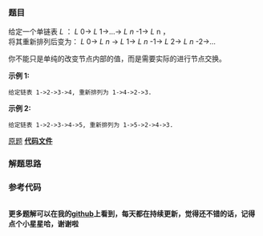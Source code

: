 ### 题目
给定一个单链表  _L_ ： _L_ 0-> _L_ 1->…-> _L_ _n_ -1-> _L_ n ，  
将其重新排列后变为： _L_ 0-> _L_ _n_ -> _L_ 1-> _L_ _n_ -1-> _L_ 2-> _L_ _n_ -2->…

你不能只是单纯的改变节点内部的值，而是需要实际的进行节点交换。

**示例  1:**

    
    
    给定链表 1->2->3->4, 重新排列为 1->4->2->3.

**示例 2:**

    
    
    给定链表 1->2->3->4->5, 重新排列为 1->5->2->4->3.

[原题](https://leetcode-cn.com/problems/reorder-list/)    **[代码文件]()**


### 解题思路




### 参考代码

```go


```




**更多题解可以在我的[github](https://github.com/LZH139/leetcode_Go)上看到，每天都在持续更新，觉得还不错的话，记得点个小星星哈，谢谢啦**
